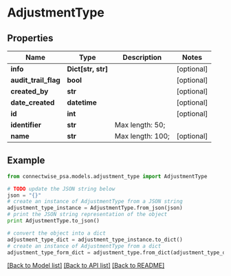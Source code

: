 # AdjustmentType


## Properties
Name | Type | Description | Notes
------------ | ------------- | ------------- | -------------
**info** | **Dict[str, str]** |  | [optional] 
**audit_trail_flag** | **bool** |  | [optional] 
**created_by** | **str** |  | [optional] 
**date_created** | **datetime** |  | [optional] 
**id** | **int** |  | [optional] 
**identifier** | **str** |  Max length: 50; | 
**name** | **str** |  Max length: 100; | [optional] 

## Example

```python
from connectwise_psa.models.adjustment_type import AdjustmentType

# TODO update the JSON string below
json = "{}"
# create an instance of AdjustmentType from a JSON string
adjustment_type_instance = AdjustmentType.from_json(json)
# print the JSON string representation of the object
print AdjustmentType.to_json()

# convert the object into a dict
adjustment_type_dict = adjustment_type_instance.to_dict()
# create an instance of AdjustmentType from a dict
adjustment_type_form_dict = adjustment_type.from_dict(adjustment_type_dict)
```
[[Back to Model list]](../README.md#documentation-for-models) [[Back to API list]](../README.md#documentation-for-api-endpoints) [[Back to README]](../README.md)


